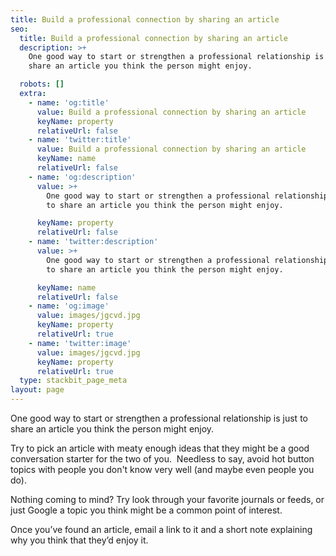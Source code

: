 ```yaml
---
title: Build a professional connection by sharing an article
seo:
  title: Build a professional connection by sharing an article
  description: >+
    One good way to start or strengthen a professional relationship is just to
    share an article you think the person might enjoy.

  robots: []
  extra:
    - name: 'og:title'
      value: Build a professional connection by sharing an article
      keyName: property
      relativeUrl: false
    - name: 'twitter:title'
      value: Build a professional connection by sharing an article
      keyName: name
      relativeUrl: false
    - name: 'og:description'
      value: >+
        One good way to start or strengthen a professional relationship is just
        to share an article you think the person might enjoy.

      keyName: property
      relativeUrl: false
    - name: 'twitter:description'
      value: >+
        One good way to start or strengthen a professional relationship is just
        to share an article you think the person might enjoy.

      keyName: name
      relativeUrl: false
    - name: 'og:image'
      value: images/jgcvd.jpg
      keyName: property
      relativeUrl: true
    - name: 'twitter:image'
      value: images/jgcvd.jpg
      keyName: property
      relativeUrl: true
  type: stackbit_page_meta
layout: page
---
```

One good way to start or strengthen a professional relationship is just to share an article you think the person might enjoy.

Try to pick an article with meaty enough ideas that they might be a good conversation starter for the two of you.  Needless to say, avoid hot button topics with people you don't know very well (and maybe even people you do).

Nothing coming to mind? Try look through your favorite journals or feeds, or just Google a topic you think might be a common point of interest.

Once you’ve found an article, email a link to it and a short note explaining why you think that they’d enjoy it.
